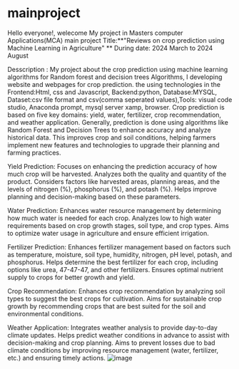 # mainproject
Hello everyone!, welecome 
My project in Masters computer Applications(MCA)
main project Title:**"Reviews on crop prediction using Machine Learning in Agriculture" **
During date: 2024 March to 2024 August

Desscription : My project about the crop prediction using machine learning algorithms for Random forest and decision trees Algorithms, I developing website and webpages for crop prediction. the using technologies in the Frontend:Html, css and Javascript, Backend:python, Database:MYSQL, Dataset:csv file format and csv(comma seperated values),Tools: visual code studio, Anaconda prompt, mysql server xamp, browser.
Crop prediction is based on five key domains: yield, water, fertilizer, crop recommendation, and weather application. Generally, prediction is done using algorithms like Random Forest and Decision Trees to enhance accuracy and analyze historical data. This improves crop and soil conditions, helping farmers implement new features and technologies to upgrade their planning and farming practices.

Yield Prediction:
Focuses on enhancing the prediction accuracy of how much crop will be harvested.
Analyzes both the quality and quantity of the product.
Considers factors like harvested areas, planning areas, and the levels of nitrogen (%), phosphorus (%), and potash (%).
Helps improve planning and decision-making based on these parameters.

Water Prediction:
Enhances water resource management by determining how much water is needed for each crop.
Analyzes low to high water requirements based on crop growth stages, soil type, and crop types.
Aims to optimize water usage in agriculture and ensure efficient irrigation.

Fertilizer Prediction:
Enhances fertilizer management based on factors such as temperature, moisture, soil type, humidity, nitrogen, pH level, potash, and phosphorus.
Helps determine the best fertilizer for each crop, including options like urea, 47-47-47, and other fertilizers.
Ensures optimal nutrient supply to crops for better growth and yield.

Crop Recommendation:
Enhances crop recommendation by analyzing soil types to suggest the best crops for cultivation.
Aims for sustainable crop growth by recommending crops that are best suited for the soil and environmental conditions.

Weather Application:
Integrates weather analysis to provide day-to-day climate updates.
Helps predict weather conditions in advance to assist with decision-making and crop planning.
Aims to prevent losses due to bad climate conditions by improving resource management (water, fertilizer, etc.) and ensuring timely actions.
           ![image](https://github.com/user-attachments/assets/f00a6c9c-166b-4a8b-a789-6541636698c7)

